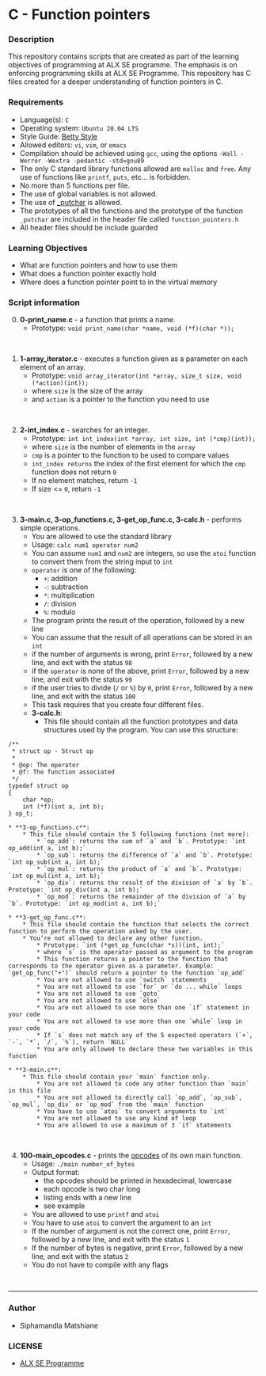 # C - Function pointers

### Description
This repository contains scripts that are created as part of the learning objectives of programming at ALX SE programme. The emphasis is on enforcing programming skills at ALX SE Programme. This repository has C files created for a deeper understanding of function pointers in C.

### Requirements
* Language(s): `C`
* Operating system: `Ubuntu 20.04 LTS`
* Style Guide: <a href="https://intranet.alxswe.com/rltoken/wQ4sMfsWfxvyfN67Sc11zA">Betty Style</a>
* Allowed editors: `vi`, `vim`, or `emacs`
* Compilation should be achieved using `gcc`, using the options `-Wall -Werror -Wextra -pedantic -std=gnu89`
* The only C standard library functions allowed are `malloc` and `free`. Any use of functions like `printf`, `puts`, etc… is forbidden.
* No more than 5 functions per file.
* The use of global variables is not allowed.
* The use of <a href="https://github.com/holbertonschool/_putchar.c/blob/master/_putchar.c">_putchar</a> is allowed.
* The prototypes of all the functions and the prototype of the function `_putchar` are included in the header file called `function_pointers.h`
* All header files should be include guarded

### Learning Objectives
* What are function pointers and how to use them
* What does a function pointer exactly hold
* Where does a function pointer point to in the virtual memory

### Script information
0. **0-print_name.c** - a function that prints a name.
    * Prototype: `void print_name(char *name, void (*f)(char *));`
<br>

1. **1-array_iterator.c** - executes a function given as a parameter on each element of an array.
    * Prototype: `void array_iterator(int *array, size_t size, void (*action)(int));`
    * where `size` is the size of the array
    * and `action` is a pointer to the function you need to use
<br>

2. **2-int_index.c** - searches for an integer.
    * Prototype: `int int_index(int *array, int size, int (*cmp)(int));`
    * where `size` is the number of elements in the `array`
    * `cmp` is a pointer to the function to be used to compare values
    * `int_index returns` the index of the first element for which the `cmp` function does not return `0`
    * If no element matches, return `-1`
    * If size <= `0`, return `-1`
<br>

3. **3-main.c, 3-op_functions.c, 3-get_op_func.c, 3-calc.h** -  performs simple operations.
    * You are allowed to use the standard library
    * Usage: `calc num1 operator num2`
    * You can assume `num1` and `num2` are integers, so use the `atoi` function to convert them from the string input to `int`
    * `operator` is one of the following:
        * `+`: addition
        * `-`: subtraction
        * `*`: multiplication
        * `/`: division
        * `%`: modulo
    * The program prints the result of the operation, followed by a new line
    * You can assume that the result of all operations can be stored in an `int`
    * if the number of arguments is wrong, print `Error`, followed by a new line, and exit with the status `98`
    * if the `operator` is none of the above, print `Error`, followed by a new line, and exit with the status `99`
    * if the user tries to divide (`/` or `%`) by `0`, print `Error`, followed by a new line, and exit with the status `100`
    * This task requires that you create four different files.
    * **3-calc.h**:
        * This file should contain all the function prototypes and data structures used by the program. You can use this structure:
```
/**
 * struct op - Struct op
 *
 * @op: The operator
 * @f: The function associated
 */
typedef struct op
{
    char *op;
    int (*f)(int a, int b);
} op_t;
```

    * **3-op_functions.c**:
        * This file should contain the 5 following functions (not more):
            * `op_add`: returns the sum of `a` and `b`. Prototype: `int op_add(int a, int b);`
            * `op_sub`: returns the difference of `a` and `b`. Prototype: `int op_sub(int a, int b);`
            * `op_mul`: returns the product of `a` and `b`. Prototype: `int op_mul(int a, int b);`
            * `op_div`: returns the result of the division of `a` by `b`. Prototype: `int op_div(int a, int b);`
            * `op_mod`: returns the remainder of the division of `a` by `b`. Prototype: `int op_mod(int a, int b);`

    * **3-get_op_func.c**:
        * This file should contain the function that selects the correct function to perform the operation asked by the user.
        * You’re not allowed to declare any other function.
            * Prototype: `int (*get_op_func(char *s))(int, int);`
            * where `s` is the operator passed as argument to the program
            * This function returns a pointer to the function that corresponds to the operator given as a parameter. Example: `get_op_func("+")` should return a pointer to the function `op_add`
            * You are not allowed to use `switch` statements
            * You are not allowed to use `for` or `do ... while` loops
            * You are not allowed to use `goto`
            * You are not allowed to use `else`
            * You are not allowed to use more than one `if` statement in your code
            * You are not allowed to use more than one `while` loop in your code
            * If `s` does not match any of the 5 expected operators (`+`, `-`, `*`, `/`, `%`), return `NULL`
            * You are only allowed to declare these two variables in this function

    * **3-main.c**:
        * This file should contain your `main` function only.
            * You are not allowed to code any other function than `main` in this file
            * You are not allowed to directly call `op_add`, `op_sub`, `op_mul`, `op_div` or `op_mod` from the `main` function
            * You have to use `atoi` to convert arguments to `int`
            * You are not allowed to use any kind of loop
            * You are allowed to use a maximum of 3 `if` statements
<br>

4. **100-main_opcodes.c** -  prints the <a href="https://intranet.alxswe.com/rltoken/5eSu8Ohx0ddeNGmaeDo_zQ">opcodes</a> of its own main function.
    * Usage: `./main number_of_bytes`
    * Output format:
        * the opcodes should be printed in hexadecimal, lowercase
        * each opcode is two char long
        * listing ends with a new line
        * see example
    * You are allowed to use `printf` and `atoi`
    * You have to use `atoi` to convert the argument to an `int`
    * If the number of argument is not the correct one, print `Error`, followed by a new line, and exit with the status `1`
    * If the number of bytes is negative, print `Error`, followed by a new line, and exit with the status `2`
    * You do not have to compile with any flags
<br>

---

### Author
* Siphamandla Matshiane
### LICENSE
* <a href="https://www.holbertonschool.com/">ALX SE Programme</a>


